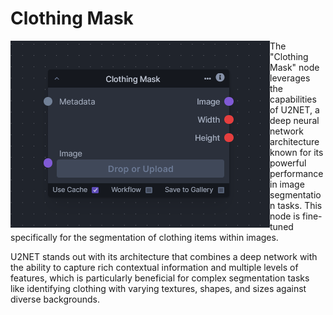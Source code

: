 # Clothing Mask

<img src=".readme/node.png" style="float: left;" />

The "Clothing Mask" node leverages the capabilities of U2NET, a deep neural network architecture known for its powerful performance in image segmentation tasks. This node is fine-tuned specifically for the segmentation of clothing items within images.

U2NET stands out with its architecture that combines a deep network with the ability to capture rich contextual information and multiple levels of features, which is particularly beneficial for complex segmentation tasks like identifying clothing with varying textures, shapes, and sizes against diverse backgrounds.
